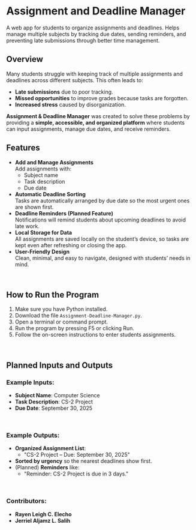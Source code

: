 # Assignment and Deadline Manager

A web app for students to organize assignments and deadlines. Helps manage multiple subjects by tracking due dates, sending reminders, and preventing late submissions through better time management.
<br>

## Overview
Many students struggle with keeping track of multiple assignments and deadlines across different subjects. This often leads to:
- **Late submissions** due to poor tracking.
- **Missed opportunities** to improve grades because tasks are forgotten.
- **Increased stress** caused by disorganization.

**Assignment & Deadline Manager** was created to solve these problems by providing a **simple, accessible, and organized platform** where students can input assignments, manage due dates, and receive reminders.
<br>

## Features
- **Add and Manage Assignments**  
  Add assignments with:
  - Subject name  
  - Task description  
  - Due date  
- **Automatic Deadline Sorting**  
  Tasks are automatically arranged by due date so the most urgent ones are shown first.
- **Deadline Reminders (Planned Feature)**  
  Notifications will remind students about upcoming deadlines to avoid late work.
- **Local Storage for Data**  
  All assignments are saved locally on the student’s device, so tasks are kept even after refreshing or closing the app.
- **User-Friendly Design**  
  Clean, minimal, and easy to navigate, designed with students’ needs in mind.
<br>

## How to Run the Program
1. Make sure you have Python installed.
2. Download the file `Assignment-Deadline-Manager.py`.
3. Open a terminal or command prompt.
4. Run the program by pressing F5 or clicking Run.
5. Follow the on-screen instructions to enter students assignments.
<br>
   
## Planned Inputs and Outputs  

### Example Inputs:  
- **Subject Name**: Computer Science  
- **Task Description**: CS-2 Project  
- **Due Date**: September 30, 2025  
<br>

### Example Outputs:  
- **Organized Assignment List**:  
  - "CS-2 Project – Due: September 30, 2025"  
- **Sorted by urgency** so the nearest deadlines show first.  
- (Planned) **Reminders** like:  
  - "Reminder: CS-2 Project is due in 3 days."    
<br>

### Contributors:
- **Rayen Leigh C. Elecho**
- **Jerriel Aljamz L. Salih**
